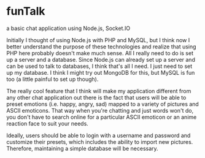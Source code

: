 # funTalk
a basic chat application using Node.js, Socket.IO 
    
Initially I thought of using Node.js with PHP and MySQL, but I think now I better understand the purpose of these technologies and realize that using PHP here probably doesn't make much sense. All I really need to do is set up a server and a database. Since Node.js can already set up a server and can be used to talk to databases, I think that's all I need. I just need to set up my database. I think I might try out MongoDB for this, but MySQL is fun too (a little painful to set up though).    
    
The really cool feature that I think will make my application different from any other chat application out there is the fact that users will be able to preset emotions (i.e. happy, angry, sad) mapped to a variety of pictures and ASCII emoticons. That way when you're chatting and just words won't do, you don't have to search online for a particular ASCII emoticon or an anime reaction face to suit your needs. 
     
Ideally, users should be able to login with a username and password and customize their presets, which includes the ability to import new pictures. Therefore, maintaining a simple database will be necessary.
